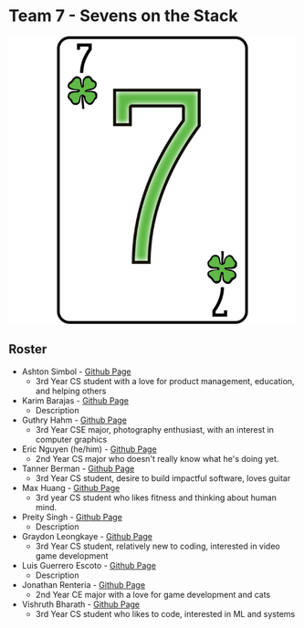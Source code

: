 # Team 7 - Sevens on the Stack
![Team 7 Card Logo](branding/teamlogo.png)

## Roster
* Ashton Simbol - [Github Page](https://ashsensei.github.io/User-Page/)
  * 3rd Year CS student with a love for product management, education, and helping others
* Karim Barajas - [Github Page]()
  * Description
* Guthry Hahm - [Github Page](https://guthryhahm.github.io/userPage/)
  * 3rd Year CSE major, photography enthusiast, with an interest in computer graphics
* Eric Nguyen (he/him) - [Github Page](https://github.com/nericguyen)
  * 2nd Year CS major who doesn't really know what he's doing yet.
* Tanner Berman - [Github Page](https://bermantanner.github.io/tannerberman/)
  * 3rd Year CS student, desire to build impactful software, loves guitar
* Max Huang - [Github Page](https://max-dwd.github.io/userPage/)
  * 3rd year CS student who likes fitness and thinking about human mind.
* Preity Singh - [Github Page]()
  * Description
* Graydon Leongkaye - [Github Page](https://graydon759.github.io/Github-Pages-Project/)
  * 3rd Year CS student, relatively new to coding, interested in video game development
* Luis Guerrero Escoto - [Github Page]()
  * Description
* Jonathan Renteria - [Github Page](https://j2renteriaucsd.github.io/UserPage/)
  * 2nd Year CE major with a love for game development and cats
* Vishruth Bharath - [Github Page](https://vishruthb.github.io/cse110-test-repo/)
  * 3rd Year CS student who likes to code, interested in ML and systems

